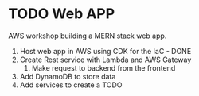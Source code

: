 # TODO Web APP

AWS workshop building a MERN stack web app.

1. Host web app in AWS using CDK for the IaC - DONE
2. Create Rest service with Lambda and AWS Gateway
   1. Make request to backend from the frontend 
3. Add DynamoDB to store data
4. Add services to create a TODO